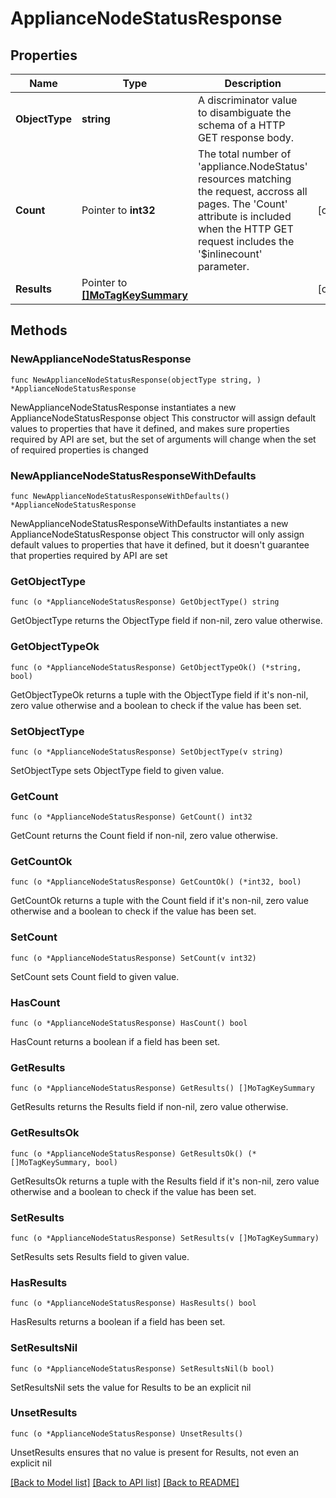 # ApplianceNodeStatusResponse

## Properties

Name | Type | Description | Notes
------------ | ------------- | ------------- | -------------
**ObjectType** | **string** | A discriminator value to disambiguate the schema of a HTTP GET response body. | 
**Count** | Pointer to **int32** | The total number of &#39;appliance.NodeStatus&#39; resources matching the request, accross all pages. The &#39;Count&#39; attribute is included when the HTTP GET request includes the &#39;$inlinecount&#39; parameter. | [optional] 
**Results** | Pointer to [**[]MoTagKeySummary**](mo.TagKeySummary.md) |  | [optional] 

## Methods

### NewApplianceNodeStatusResponse

`func NewApplianceNodeStatusResponse(objectType string, ) *ApplianceNodeStatusResponse`

NewApplianceNodeStatusResponse instantiates a new ApplianceNodeStatusResponse object
This constructor will assign default values to properties that have it defined,
and makes sure properties required by API are set, but the set of arguments
will change when the set of required properties is changed

### NewApplianceNodeStatusResponseWithDefaults

`func NewApplianceNodeStatusResponseWithDefaults() *ApplianceNodeStatusResponse`

NewApplianceNodeStatusResponseWithDefaults instantiates a new ApplianceNodeStatusResponse object
This constructor will only assign default values to properties that have it defined,
but it doesn't guarantee that properties required by API are set

### GetObjectType

`func (o *ApplianceNodeStatusResponse) GetObjectType() string`

GetObjectType returns the ObjectType field if non-nil, zero value otherwise.

### GetObjectTypeOk

`func (o *ApplianceNodeStatusResponse) GetObjectTypeOk() (*string, bool)`

GetObjectTypeOk returns a tuple with the ObjectType field if it's non-nil, zero value otherwise
and a boolean to check if the value has been set.

### SetObjectType

`func (o *ApplianceNodeStatusResponse) SetObjectType(v string)`

SetObjectType sets ObjectType field to given value.


### GetCount

`func (o *ApplianceNodeStatusResponse) GetCount() int32`

GetCount returns the Count field if non-nil, zero value otherwise.

### GetCountOk

`func (o *ApplianceNodeStatusResponse) GetCountOk() (*int32, bool)`

GetCountOk returns a tuple with the Count field if it's non-nil, zero value otherwise
and a boolean to check if the value has been set.

### SetCount

`func (o *ApplianceNodeStatusResponse) SetCount(v int32)`

SetCount sets Count field to given value.

### HasCount

`func (o *ApplianceNodeStatusResponse) HasCount() bool`

HasCount returns a boolean if a field has been set.

### GetResults

`func (o *ApplianceNodeStatusResponse) GetResults() []MoTagKeySummary`

GetResults returns the Results field if non-nil, zero value otherwise.

### GetResultsOk

`func (o *ApplianceNodeStatusResponse) GetResultsOk() (*[]MoTagKeySummary, bool)`

GetResultsOk returns a tuple with the Results field if it's non-nil, zero value otherwise
and a boolean to check if the value has been set.

### SetResults

`func (o *ApplianceNodeStatusResponse) SetResults(v []MoTagKeySummary)`

SetResults sets Results field to given value.

### HasResults

`func (o *ApplianceNodeStatusResponse) HasResults() bool`

HasResults returns a boolean if a field has been set.

### SetResultsNil

`func (o *ApplianceNodeStatusResponse) SetResultsNil(b bool)`

 SetResultsNil sets the value for Results to be an explicit nil

### UnsetResults
`func (o *ApplianceNodeStatusResponse) UnsetResults()`

UnsetResults ensures that no value is present for Results, not even an explicit nil

[[Back to Model list]](../README.md#documentation-for-models) [[Back to API list]](../README.md#documentation-for-api-endpoints) [[Back to README]](../README.md)


